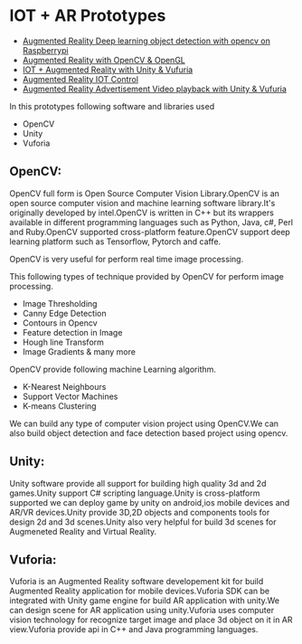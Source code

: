 # IOT + AR Prototypes

*  [Augmented Reality Deep learning object detection with opencv on Raspberrypi ](https://github.com/simformsolutions/IoTAR/tree/master/ar_deeplearning)
*  [Augmented Reality with OpenCV & OpenGL](https://github.com/simformsolutions/IoTAR/tree/master/opencvar)
*  [IOT + Augmented Reality with Unity & Vufuria](https://github.com/simformsolutions/IoTAR/tree/master/unity_ar)
*  [Augmented Reality IOT Control](https://github.com/simformsolutions/IoTAR/tree/master/unity_ar_control)
*  [Augmented Reality Advertisement Video playback with Unity & Vufuria](https://github.com/simformsolutions/IoTAR/tree/master/unity_ar_video)

In this prototypes following software and libraries used

*  OpenCV
*  Unity
*  Vuforia 

## OpenCV:

OpenCV full form is Open Source Computer Vision Library.OpenCV is an open source computer vision and machine learning software library.It's originally developed by intel.OpenCV is written in C++ but its wrappers available in different programming languages such as Python, Java, c#, Perl and Ruby.OpenCV supported cross-platform feature.OpenCV support deep learning platform such as Tensorflow, Pytorch and caffe.

OpenCV is very useful for perform real time image processing.

This following types of technique provided by OpenCV for perform image processing.  

* Image Thresholding
* Canny Edge Detection
* Contours in Opencv
* Feature detection in Image
* Hough line Transform 
* Image Gradients & many more

OpenCV provide following machine Learning algorithm.

* K-Nearest Neighbours 
* Support Vector Machines
* K-means Clustering

We can build any type of computer vision project using OpenCV.We can also build object detection and face detection based project using opencv.

## Unity:

Unity software provide all support for building high quality 3d and 2d games.Unity support C# scripting language.Unity is cross-platform supported we can deploy game by unity on android,ios mobile devices and AR/VR devices.Unity provide 3D,2D objects and components tools for design 2d and 3d scenes.Unity also very helpful for build 3d scenes for Augmeneted Reality and Virtual Reality.

## Vuforia:

Vuforia is an Augmented Reality software developement kit for build Augmented Reality application for mobile devices.Vuforia SDK can be integrated with Unity game engine for build AR application with unity.We can design scene for AR application using unity.Vuforia uses computer vision technology for recognize target image and place 3d object on it in AR view.Vuforia provide api in C++ and Java programming languages.




